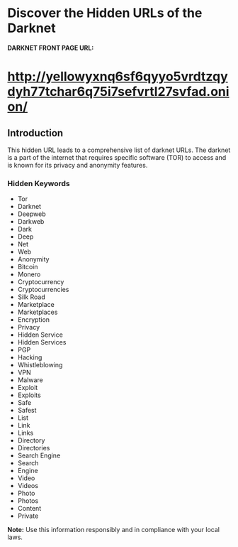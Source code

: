 # Discover the Hidden URLs of the Darknet

**DARKNET FRONT PAGE URL:**
# http://yellowyxnq6sf6qyyo5vrdtzqydyh77tchar6q75i7sefvrtl27svfad.onion/

## Introduction

This hidden URL leads to a comprehensive list of darknet URLs. 
The darknet is a part of the internet that requires specific software (TOR) to access and is known for its privacy and anonymity features. 

### Hidden Keywords

- Tor
- Darknet
- Deepweb
- Darkweb
- Dark
- Deep
- Net
- Web
- Anonymity
- Bitcoin
- Monero
- Cryptocurrency
- Cryptocurrencies
- Silk Road
- Marketplace
- Marketplaces
- Encryption
- Privacy
- Hidden Service
- Hidden Services
- PGP
- Hacking
- Whistleblowing
- VPN
- Malware
- Exploit
- Exploits
- Safe
- Safest
- List
- Link
- Links
- Directory
- Directories
- Search Engine
- Search
- Engine
- Video
- Videos
- Photo
- Photos
- Content
- Private

**Note:** Use this information responsibly and in compliance with your local laws.

